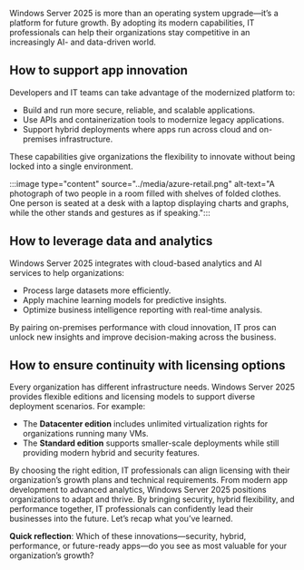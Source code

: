 Windows Server 2025 is more than an operating system upgrade—it’s a platform for future growth. By adopting its modern capabilities, IT professionals can help their organizations stay competitive in an increasingly AI- and data-driven world.  

## How to support app innovation

Developers and IT teams can take advantage of the modernized platform to:  

- Build and run more secure, reliable, and scalable applications.  
- Use APIs and containerization tools to modernize legacy applications.  
- Support hybrid deployments where apps run across cloud and on-premises infrastructure.  

These capabilities give organizations the flexibility to innovate without being locked into a single environment.

:::image type="content" source="../media/azure-retail.png" alt-text="A photograph of two people in a room filled with shelves of folded clothes. One person is seated at a desk with a laptop displaying charts and graphs, while the other stands and gestures as if speaking.":::  

## How to leverage data and analytics

Windows Server 2025 integrates with cloud-based analytics and AI services to help organizations:  

- Process large datasets more efficiently.  
- Apply machine learning models for predictive insights.  
- Optimize business intelligence reporting with real-time analysis.  

By pairing on-premises performance with cloud innovation, IT pros can unlock new insights and improve decision-making across the business.  

## How to ensure continuity with licensing options

Every organization has different infrastructure needs. Windows Server 2025 provides flexible editions and licensing models to support diverse deployment scenarios. For example:  

- The **Datacenter edition** includes unlimited virtualization rights for organizations running many VMs.  
- The **Standard edition** supports smaller-scale deployments while still providing modern hybrid and security features.  

By choosing the right edition, IT professionals can align licensing with their organization’s growth plans and technical requirements. From modern app development to advanced analytics, Windows Server 2025 positions organizations to adapt and thrive. By bringing security, hybrid flexibility, and performance together, IT professionals can confidently lead their businesses into the future. Let’s recap what you’ve learned.

**Quick reflection**: Which of these innovations—security, hybrid, performance, or future-ready apps—do you see as most valuable for your organization’s growth?